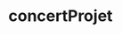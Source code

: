 # concertProjet
<div>
 <a href="https://raw.githubusercontent.com/axel-bonnefous12/Symfony/main/img/Sch%C3%A9ma%20relationnel.png?token=GHSAT0AAAAAABO3JTUWKUEYCERQ6LGZYU5YYPZP7AA" width="146" height="66"></a>
</div>
